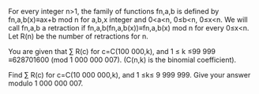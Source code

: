 

For every integer n>1, the family of functions fn,a,b  is defined 
by fn,a,b(x)&#8801;ax+b mod n for a,b,x integer and  0<a<n, 0&#8804;b<n, 0&#8804;x<n.
We will call fn,a,b a retraction if fn,a,b(fn,a,b(x))&#8801;fn,a,b(x) mod n for every 0&#8804;x<n.
Let R(n) be the number of retractions for n.


You are given that
&#8721; R(c) for c=C(100 000,k), and 1 &#8804; k &#8804;99 999 &#8801;628701600 (mod 1 000 000 007).
(C(n,k) is the binomial coefficient).

 
Find &#8721; R(c) for c=C(10 000 000,k), and 1 &#8804;k&#8804; 9 999 999.
Give your answer modulo 1 000 000 007.

